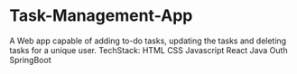 # Task-Management-App
A Web app capable of adding to-do tasks, updating the tasks and deleting tasks for a unique user.
TechStack:
HTML
CSS
Javascript
React
Java
Outh
SpringBoot
